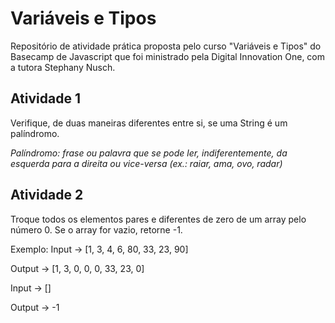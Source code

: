 # Variáveis e Tipos

Repositório de atividade prática  proposta pelo curso "Variáveis e Tipos" do Basecamp de Javascript que foi  ministrado pela Digital Innovation One, com a tutora Stephany Nusch.

## 

## Atividade 1

Verifique, de duas maneiras diferentes entre si, se uma String é um palíndromo.

*Palíndromo: frase ou palavra que se pode ler,  indiferentemente, da esquerda para a direita ou vice-versa (ex.: raiar,  ama, ovo, radar)*

## 

## Atividade 2

Troque todos os elementos pares e diferentes de zero de um array pelo número 0. Se o array for vazio, retorne -1.

Exemplo: Input -> [1, 3, 4, 6, 80, 33, 23, 90]

Output -> [1, 3, 0, 0, 0, 33, 23, 0]

Input -> []

Output -> -1
